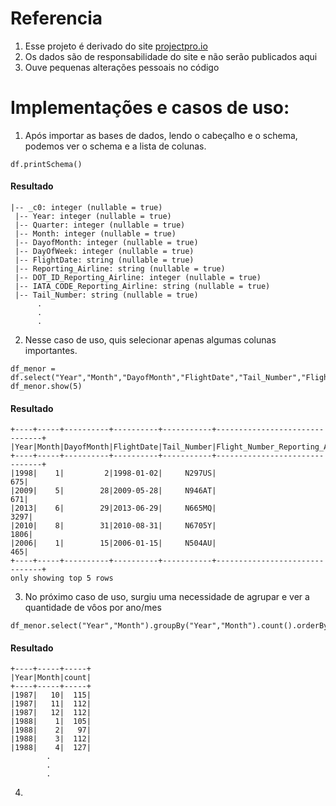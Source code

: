 # Referencia
1. Esse projeto é derivado do site [projectpro.io](https://www.projectpro.io/https://www.projectpro.io/)
2. Os dados são de responsabilidade do site e não serão publicados aqui
3. Ouve pequenas alterações pessoais no código

# Implementações e casos de uso:
1. Após importar as bases de dados, lendo o cabeçalho e o schema, podemos ver o schema e a lista de colunas.
```
df.printSchema()
```
#### Resultado
```
|-- _c0: integer (nullable = true)
 |-- Year: integer (nullable = true)
 |-- Quarter: integer (nullable = true)
 |-- Month: integer (nullable = true)
 |-- DayofMonth: integer (nullable = true)
 |-- DayOfWeek: integer (nullable = true)
 |-- FlightDate: string (nullable = true)
 |-- Reporting_Airline: string (nullable = true)
 |-- DOT_ID_Reporting_Airline: integer (nullable = true)
 |-- IATA_CODE_Reporting_Airline: string (nullable = true)
 |-- Tail_Number: string (nullable = true)
      .
      .
      .
```
2. Nesse caso de uso, quis selecionar apenas algumas colunas importantes.
```
df_menor = df.select("Year","Month","DayofMonth","FlightDate","Tail_Number","Flight_Number_Reporting_Airline")
df_menor.show(5)
```
#### Resultado
```
+----+-----+----------+----------+-----------+-------------------------------+
|Year|Month|DayofMonth|FlightDate|Tail_Number|Flight_Number_Reporting_Airline|
+----+-----+----------+----------+-----------+-------------------------------+
|1998|    1|         2|1998-01-02|     N297US|                            675|
|2009|    5|        28|2009-05-28|     N946AT|                            671|
|2013|    6|        29|2013-06-29|     N665MQ|                           3297|
|2010|    8|        31|2010-08-31|     N6705Y|                           1806|
|2006|    1|        15|2006-01-15|     N504AU|                            465|
+----+-----+----------+----------+-----------+-------------------------------+
only showing top 5 rows
```
3. No próximo caso de uso, surgiu uma necessidade de agrupar e ver a quantidade de vôos por ano/mes
```
df_menor.select("Year","Month").groupBy("Year","Month").count().orderBy("Year","Month").show()
```
#### Resultado
```
+----+-----+-----+
|Year|Month|count|
+----+-----+-----+
|1987|   10|  115|
|1987|   11|  112|
|1987|   12|  112|
|1988|    1|  105|
|1988|    2|   97|
|1988|    3|  112|
|1988|    4|  127|
        .
        .
        .
```
4.
